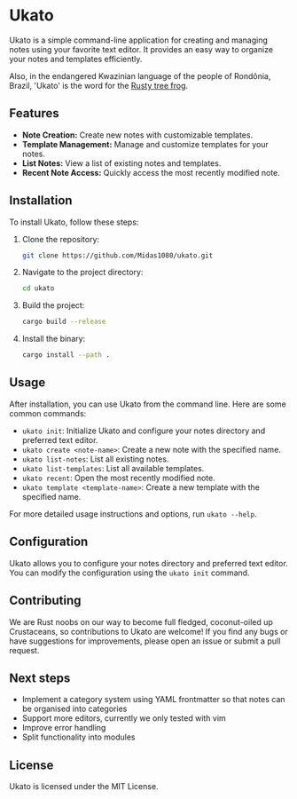 # Ukato

Ukato is a simple command-line application for creating and managing notes using your favorite text editor. It provides an easy way to organize your notes and templates efficiently.

Also, in the endangered Kwazinian language of the people of Rondônia, Brazil, 'Ukato' is the word for the [Rusty tree frog](https://en.wikipedia.org/wiki/Rusty_tree_frog).

## Features

- **Note Creation:** Create new notes with customizable templates.
- **Template Management:** Manage and customize templates for your notes.
- **List Notes:** View a list of existing notes and templates.
- **Recent Note Access:** Quickly access the most recently modified note.

## Installation

To install Ukato, follow these steps:

1. Clone the repository:

    ```bash
    git clone https://github.com/Midas1080/ukato.git
    ```

2. Navigate to the project directory:

    ```bash
    cd ukato
    ```

3. Build the project:

    ```bash
    cargo build --release
    ```

4. Install the binary:

    ```bash
    cargo install --path .
    ```

## Usage

After installation, you can use Ukato from the command line. Here are some common commands:

- `ukato init`: Initialize Ukato and configure your notes directory and preferred text editor.
- `ukato create <note-name>`: Create a new note with the specified name.
- `ukato list-notes`: List all existing notes.
- `ukato list-templates`: List all available templates.
- `ukato recent`: Open the most recently modified note.
- `ukato template <template-name>`: Create a new template with the specified name.

For more detailed usage instructions and options, run `ukato --help`.

## Configuration

Ukato allows you to configure your notes directory and preferred text editor. You can modify the configuration using the `ukato init` command.

## Contributing

We are Rust noobs on our way to become full fledged, coconut-oiled up Crustaceans, so contributions to Ukato are welcome! If you find any bugs or have suggestions for improvements, please open an issue or submit a pull request.

## Next steps

- Implement a category system using YAML frontmatter so that notes can be organised into categories
- Support more editors, currently we only tested with vim
- Improve error handling
- Split functionality into modules


## License

Ukato is licensed under the MIT License.
